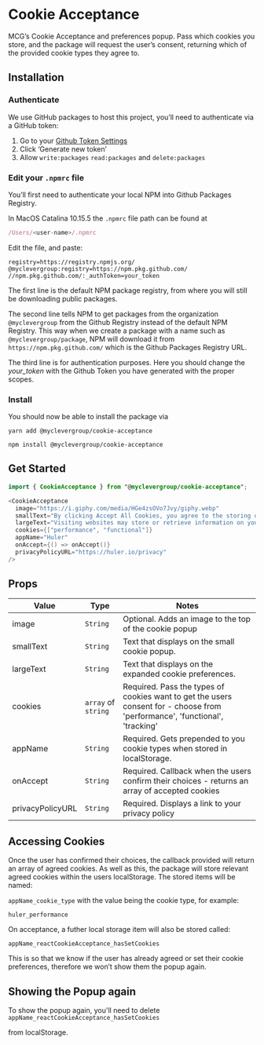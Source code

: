 # Cookie Acceptance


MCG’s Cookie Acceptance and preferences popup. Pass which cookies you store, and the package will request the user’s consent, returning which of the provided cookie types they agree to. 

## Installation

### Authenticate


We use GitHub packages to host this project, you’ll need to authenticate via a GitHub token:


1. Go to your [Github Token Settings](https://github.com/settings/tokens)
2. Click ‘Generate new token’
3. Allow `write:packages` `read:packages` and `delete:packages`

### Edit your `.npmrc` file


You’ll first need to authenticate your local NPM into Github Packages Registry.

In MacOS Catalina 10.15.5 the `.npmrc` file path can be found at

```javascript
/Users/<user-name>/.npmrc
```


Edit the file, and paste:

```other
registry=https://registry.npmjs.org/
@myclevergroup:registry=https://npm.pkg.github.com/
//npm.pkg.github.com/:_authToken=your_token
```


The first line is the default NPM package registry, from where you will still be downloading public packages.

The second line tells NPM to get packages from the organization `@myclevergroup` from the Github Registry instead of the default NPM Registry. This way when we create a package with a name such as `@myclevergroup/package`, NPM will download it from `https://npm.pkg.github.com/` which is the Github Packages Registry URL.

The third line is for authentication purposes. Here you should change the *your_token* with the Github Token you have generated with the proper scopes.

### Install


You should now be able to install the package via

 `yarn add @myclevergroup/cookie-acceptance`

 `npm install @myclevergroup/cookie-acceptance`

## Get Started


```swift
import { CookieAcceptance } from "@myclevergroup/cookie-acceptance";

<CookieAcceptance
  image="https://i.giphy.com/media/HGe4zsOVo7Jvy/giphy.webp"
  smallText="By clicking Accept All Cookies, you agree to the storing of cookies on your device."
  largeText="Visiting websites may store or retrieve information on your browser, mostly in the form of cookies. This data might be about you, your preferences or your device."
  cookies={["performance", "functional"]}
  appName="Huler"
  onAccept={() => onAccept()}
  privacyPolicyURL="https://huler.io/privacy"
/>
```


## Props

| Value            | Type                | Notes                                                                                                                       |
| ---------------- | ------------------- | --------------------------------------------------------------------------------------------------------------------------- |
| image            | `String`            | Optional. Adds an image to the top of the cookie popup                                                                      |
| smallText        | `String`            | Text that displays on the small cookie popup.                                                                               |
| largeText        | `String`            | Text that displays on the expanded cookie preferences.                                                                      |
| cookies          | `array` of `string` | Required. Pass the types of cookies want to get the users consent for - choose from 'performance', 'functional', 'tracking' |
| appName          | `String`            | Required. Gets prepended to you cookie types when stored in localStorage.                                                   |
| onAccept         | `String`            | Required. Callback when the users confirm their choices - returns an array of accepted cookies                              |
| privacyPolicyURL | `String`            | Required. Displays a link to your privacy policy                                                                            |

## Accessing Cookies


Once the user has confirmed their choices, the callback provided will return an array of agreed cookies. As well as this, the package will store relevant agreed cookies within the users localStorage. The stored items will be named:

`appName_cookie_type` with the value being the cookie type, for example:

`huler_performance` 

On acceptance, a futher local storage item will also be stored called:

`appName_reactCookieAcceptance_hasSetCookies`

This is so that we know if the user has already agreed or set their cookie preferences, therefore we won’t show them the popup again.

## Showing the Popup again


To show the popup again, you'll need to delete `appName_reactCookieAcceptance_hasSetCookies`

from localStorage.
